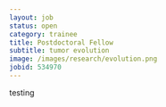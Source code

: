 ```yaml
---
layout: job
status: open
category: trainee
title: Postdoctoral Fellow
subtitle: tumor evolution
image: /images/research/evolution.png
jobid: 534970
---
```


testing